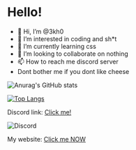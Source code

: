 <!--- Dont not edit this --->
# Hello!
- 👋 Hi, I’m @3kh0
- 👀 I’m interested in coding and sh*t
- 🌱 I’m currently learning css
- 💞️ I’m looking to collaborate on nothing
- 📫 How to reach me discord server
- Dont bother me if you dont like cheese


![Anurag's GitHub stats](https://github-readme-stats.vercel.app/api?username=3kh0&show_icons=true&theme=synthwave)

[![Top Langs](https://github-readme-stats.vercel.app/api/top-langs/?username=3kh0&langs_count=18)](https://github.com/anuraghazra/github-readme-stats)



Discord link: [Click me!](https://discord.gg/44yAbMWbHb)

![Discord](https://img.shields.io/discord/840084542332076102?label=Server&logo=discord&logoColor=white&style=flat-square)

My website: [Click me NOW](https://3kh0.github.io/)

<!---
3kh0/3kh0 is a ✨ special ✨ repository because its `README.md` (this file) appears on your GitHub profile.
You can click the Preview link to take a look at your thing
--->
